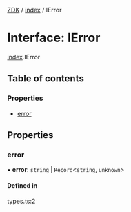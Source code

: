 [ZDK](../README.md) / [index](../modules/index.md) / IError

# Interface: IError

[index](../modules/index.md).IError

## Table of contents

### Properties

- [error](index.IError.md#error)

## Properties

### error

• **error**: `string` \| `Record`\<`string`, `unknown`\>

#### Defined in

types.ts:2
